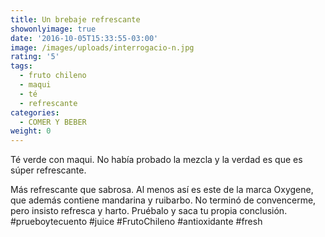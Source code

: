 ```yaml
---
title: Un brebaje refrescante
showonlyimage: true
date: '2016-10-05T15:33:55-03:00'
image: /images/uploads/interrogacio-n.jpg
rating: '5'
tags:
  - fruto chileno
  - maqui
  - té
  - refrescante
categories:
  - COMER Y BEBER
weight: 0
---
```

Té verde con maqui. No había probado la mezcla y la verdad es que es súper refrescante. 

<!--more-->

Más refrescante que sabrosa. Al menos así es este de la marca Oxygene, que además contiene mandarina y ruibarbo. No terminó de convencerme, pero insisto refresca y harto. Pruébalo y saca tu propia conclusión. #prueboytecuento #juice #FrutoChileno #antioxidante #fresh
